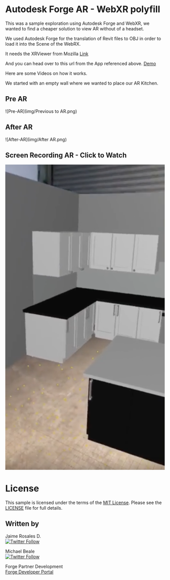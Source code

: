 # Autodesk Forge AR - WebXR polyfill 

This was a sample exploration using Autodesk Forge and WebXR, we wanted to find a cheaper solution to view AR without of a headset.

We used Autodesk Forge for the translation of Revit files to OBJ in order to load it into the Scene of the WebRX. 

It needs the XRViewer from Mozilla [Link](https://itunes.apple.com/us/app/webxr-viewer/id1295998056?mt=8)

And you can head over to this url from the App referenced above.
[Demo](https://jaimerosales.github.io/webxr-polyfill/)

Here are some Videos on how it works.


We started with an empty wall where we wanted to place our AR Kitchen.

## Pre AR

![Pre-AR](img/Previous to AR.png)

## After AR

![After-AR](img/After AR.png)


## Screen Recording AR - Click to Watch

[![ScreenRecording](img/ScreenRecPreview.png)](https://youtu.be/gsaGqW0wBNE)

# License

This sample is licensed under the terms of the [MIT License](http://opensource.org/licenses/MIT).
Please see the [LICENSE](LICENSE) file for full details.


## Written by

Jaime Rosales D. <br /> 
[![Twitter Follow](https://img.shields.io/twitter/follow/afrojme.svg?style=social&label=Follow)](https://twitter.com/AfroJme)<br />

Michael Beale <br /> 
[![Twitter Follow](https://img.shields.io/twitter/follow/micbeale.svg?style=social&label=Follow)](https://twitter.com/micbeale)<br />



Forge Partner Development <br />
<a href="http://developer.autodesk.com/">Forge Developer Portal</a> <br />


